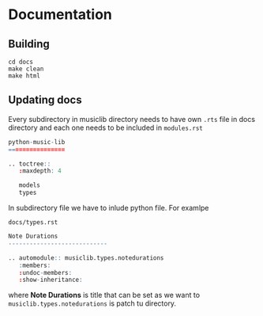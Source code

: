 # Documentation

## Building

```
cd docs
make clean
make html
```

## Updating docs

Every subdirectory in musiclib directory needs to have own `.rts` file in docs directory and each one needs to be included in `modules.rst`

```r
python-music-lib
================

.. toctree::
   :maxdepth: 4

   models
   types
```

In subdirectory file we have to inlude python file. For examlpe

`docs/types.rst`

```r
Note Durations
----------------------------

.. automodule:: musiclib.types.notedurations
   :members:
   :undoc-members:
   :show-inheritance:

```

where **Note Durations** is title that can be set as we want to `musiclib.types.notedurations` is patch tu directory.
